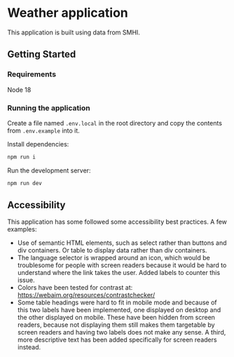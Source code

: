# Weather application

This application is built using data from SMHI.

## Getting Started

### Requirements

Node 18

### Running the application

Create a file named `.env.local` in the root directory and copy the contents from `.env.example` into it.

Install dependencies:

```bash
npm run i
```

Run the development server:

```bash
npm run dev
```

## Accessibility

This application has some followed some accessibility best practices. A few examples:

- Use of semantic HTML elements, such as select rather than buttons and div containers. Or table to display data rather than div containers.
- The language selector is wrapped around an icon, which would be troublesome for people with screen readers because it would be hard to understand where the link takes the user. Added labels to counter this issue.
- Colors have been tested for contrast at: https://webaim.org/resources/contrastchecker/
- Some table headings were hard to fit in mobile mode and because of this two labels have been implemented, one displayed on desktop and the other displayed on mobile. These have been hidden from screen readers, because not displaying them still makes them targetable by screen readers and having two labels does not make any sense. A third, more descriptive text has been added specifically for screen readers instead.
